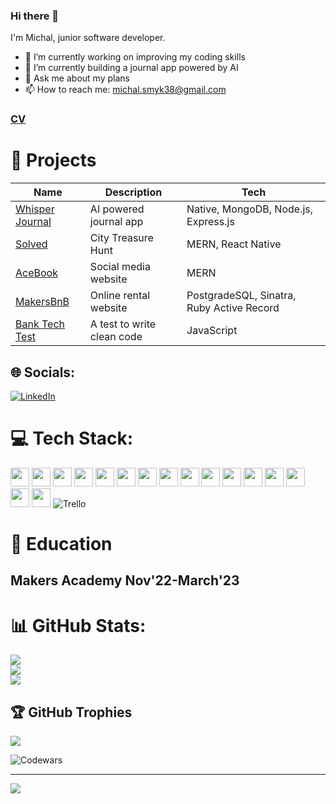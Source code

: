 ### Hi there 👋

I'm Michal, junior software developer. 

- 🔭 I’m currently working on improving my coding skills
- 🌱 I’m currently building a journal app powered by AI
- 💬 Ask me about my plans
- 📫 How to reach me: michal.smyk38@gmail.com

### [CV](https://github.com/MichalSmyk/CV) 

# 🧠 Projects 

Name    |    Description      | Tech     
-------- | ------------- | -----------
[Whisper Journal](https://github.com/MichalSmyk/whisper-journal) | AI powered journal app | Native, MongoDB, Node.js, Express.js
[Solved](https://github.com/MichalSmyk/Solved) | City Treasure Hunt | MERN, React Native
[AceBook](https://github.com/MichalSmyk/acebook-mern-fire) | Social media website | MERN
[MakersBnB](https://github.com/MichalSmyk/Makers_BnB) | Online rental website | PostgradeSQL, Sinatra, Ruby Active Record
[Bank Tech Test](https://github.com/MichalSmyk/bank-tech-test) | A test to write clean code  | JavaScript 


## 🌐 Socials:
[![LinkedIn](https://img.shields.io/badge/LinkedIn-%230077B5.svg?logo=linkedin&logoColor=white)](https://www.linkedin.com/in/michal-smyk-5066a2151/) 

# 💻 Tech Stack:
 <img height="30" src="https://img.shields.io/badge/-JavaScript-F7DF1E?logo=JavaScript&logoColor=white" /> <img height="30" src="https://img.shields.io/badge/-PostgreSQL-4169E1?logo=PostgreSQL&logoColor=white" /> <img height="30" src="https://img.shields.io/badge/-ReactJs-61DAFB?logo=react&logoColor=white" /> <img height="30" src="https://img.shields.io/badge/-Ruby-CC342D?logo=Ruby&logoColor=white" /> <img height="30" src="https://img.shields.io/badge/-HTML-E34F26?logo=HTML5&logoColor=white" />  <img height="30" src="https://img.shields.io/badge/-CSS-1572B6?logo=CSS3&logoColor=white" /> <img height="30" src="https://img.shields.io/badge/-Jest-C21325?logo=Jest&logoColor=white" /> <img height="30" src="https://img.shields.io/badge/-NodeJS-339933?logo=Node.js&logoColor=white" /> <img height="30" src="https://img.shields.io/badge/-Express-000000?logo=Express&logoColor=white" /> <img height="30" src="https://img.shields.io/badge/-MongoDB-47A248?logo=MongoDB&logoColor=white" />   <img height="30" src="https://img.shields.io/badge/-ESLint-4B32C3?logo=ESLint&logoColor=white" />  <img height="30" src="https://img.shields.io/badge/-Git-F05032?logo=Git&logoColor=white" /> <img height="30" src="https://user-images.githubusercontent.com/25181517/192108891-d86b6220-e232-423a-bf5f-90903e6887c3.png" />
 <img height="30"  src="https://user-images.githubusercontent.com/25181517/192109061-e138ca71-337c-4019-8d42-4792fdaa7128.png"/>
  <img height="30"  src="https://user-images.githubusercontent.com/25181517/121401671-49102800-c959-11eb-9f6f-74d49a5e1774.png"/>
  <img height="30" src="https://user-images.githubusercontent.com/68279555/200387386-276c709f-380b-46cc-81fd-f292985927a8.png" />
  ![Trello](https://img.shields.io/badge/Trello-%23026AA7.svg?style=for-the-badge&logo=Trello&logoColor=white)


# 🏦 Education

## Makers Academy Nov'22-March'23


# 📊 GitHub Stats:
![](https://github-readme-stats.vercel.app/api?username=MIchalSmyk&theme=tokyonight&hide_border=true&include_all_commits=false&count_private=true)<br/>
![](https://github-readme-streak-stats.herokuapp.com/?user=MIchalSmyk&theme=tokyonight&hide_border=true)<br/>
![](https://github-readme-stats.vercel.app/api/top-langs/?username=MIchalSmyk&theme=tokyonight&hide_border=true&include_all_commits=false&count_private=true&layout=compact)

## 🏆 GitHub Trophies
![](https://github-profile-trophy.vercel.app/?username=MIchalSmyk&theme=tokyonight&no-frame=true&no-bg=false&margin-w=4)


![Codewars](https://github.r2v.ch/codewars?user=MichalSmyk&stroke=%23BB432C)


---
![](https://visitcount.itsvg.in/api?id=MIchalSmyk&icon=0&color=0)
